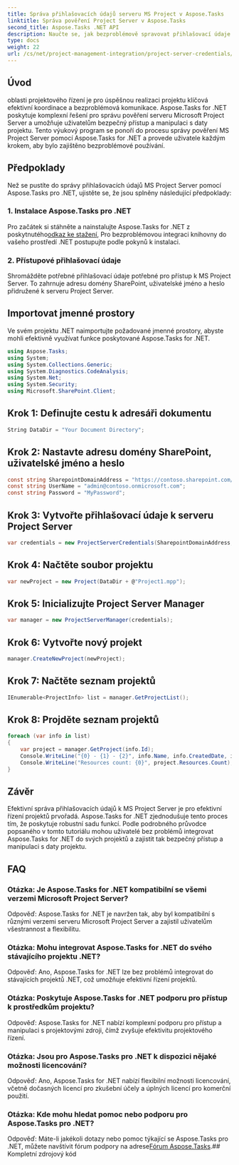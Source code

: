 ```yaml
---
title: Správa přihlašovacích údajů serveru MS Project v Aspose.Tasks
linktitle: Správa pověření Project Server v Aspose.Tasks
second_title: Aspose.Tasks .NET API
description: Naučte se, jak bezproblémově spravovat přihlašovací údaje MS Project Server pomocí Aspose.Tasks for .NET. Zvyšte efektivitu řízení projektů.
type: docs
weight: 22
url: /cs/net/project-management-integration/project-server-credentials/
---
```

## Úvod
oblasti projektového řízení je pro úspěšnou realizaci projektu klíčová efektivní koordinace a bezproblémová komunikace. Aspose.Tasks for .NET poskytuje komplexní řešení pro správu pověření serveru Microsoft Project Server a umožňuje uživatelům bezpečný přístup a manipulaci s daty projektu. Tento výukový program se ponoří do procesu správy pověření MS Project Server pomocí Aspose.Tasks for .NET a provede uživatele každým krokem, aby bylo zajištěno bezproblémové používání.
## Předpoklady
Než se pustíte do správy přihlašovacích údajů MS Project Server pomocí Aspose.Tasks pro .NET, ujistěte se, že jsou splněny následující předpoklady:
### 1. Instalace Aspose.Tasks pro .NET
 Pro začátek si stáhněte a nainstalujte Aspose.Tasks for .NET z poskytnutého[odkaz ke stažení](https://releases.aspose.com/tasks/net/), Pro bezproblémovou integraci knihovny do vašeho prostředí .NET postupujte podle pokynů k instalaci.
### 2. Přístupové přihlašovací údaje
Shromážděte potřebné přihlašovací údaje potřebné pro přístup k MS Project Server. To zahrnuje adresu domény SharePoint, uživatelské jméno a heslo přidružené k serveru Project Server.

## Importovat jmenné prostory
Ve svém projektu .NET naimportujte požadované jmenné prostory, abyste mohli efektivně využívat funkce poskytované Aspose.Tasks for .NET.

```csharp
using Aspose.Tasks;
using System;
using System.Collections.Generic;
using System.Diagnostics.CodeAnalysis;
using System.Net;
using System.Security;
using Microsoft.SharePoint.Client;

```

## Krok 1: Definujte cestu k adresáři dokumentu
```csharp
String DataDir = "Your Document Directory";
```
## Krok 2: Nastavte adresu domény SharePoint, uživatelské jméno a heslo
```csharp
const string SharepointDomainAddress = "https://contoso.sharepoint.com/sites/pwa";
const string UserName = "admin@contoso.onmicrosoft.com";
const string Password = "MyPassword";
```
## Krok 3: Vytvořte přihlašovací údaje k serveru Project Server
```csharp
var credentials = new ProjectServerCredentials(SharepointDomainAddress, UserName, Password);
```
## Krok 4: Načtěte soubor projektu
```csharp
var newProject = new Project(DataDir + @"Project1.mpp");
```
## Krok 5: Inicializujte Project Server Manager
```csharp
var manager = new ProjectServerManager(credentials);
```
## Krok 6: Vytvořte nový projekt
```csharp
manager.CreateNewProject(newProject);
```
## Krok 7: Načtěte seznam projektů
```csharp
IEnumerable<ProjectInfo> list = manager.GetProjectList();
```
## Krok 8: Projděte seznam projektů
```csharp
foreach (var info in list)
{
    var project = manager.GetProject(info.Id);
    Console.WriteLine("{0} - {1} - {2}", info.Name, info.CreatedDate, info.LastSavedDate);
    Console.WriteLine("Resources count: {0}", project.Resources.Count);
}
```

## Závěr
Efektivní správa přihlašovacích údajů k MS Project Server je pro efektivní řízení projektů prvořadá. Aspose.Tasks for .NET zjednodušuje tento proces tím, že poskytuje robustní sadu funkcí. Podle podrobného průvodce popsaného v tomto tutoriálu mohou uživatelé bez problémů integrovat Aspose.Tasks for .NET do svých projektů a zajistit tak bezpečný přístup a manipulaci s daty projektu.
## FAQ
### Otázka: Je Aspose.Tasks for .NET kompatibilní se všemi verzemi Microsoft Project Server?
Odpověď: Aspose.Tasks for .NET je navržen tak, aby byl kompatibilní s různými verzemi serveru Microsoft Project Server a zajistil uživatelům všestrannost a flexibilitu.
### Otázka: Mohu integrovat Aspose.Tasks for .NET do svého stávajícího projektu .NET?
Odpověď: Ano, Aspose.Tasks for .NET lze bez problémů integrovat do stávajících projektů .NET, což umožňuje efektivní řízení projektů.
### Otázka: Poskytuje Aspose.Tasks for .NET podporu pro přístup k prostředkům projektu?
Odpověď: Aspose.Tasks for .NET nabízí komplexní podporu pro přístup a manipulaci s projektovými zdroji, čímž zvyšuje efektivitu projektového řízení.
### Otázka: Jsou pro Aspose.Tasks pro .NET k dispozici nějaké možnosti licencování?
Odpověď: Ano, Aspose.Tasks for .NET nabízí flexibilní možnosti licencování, včetně dočasných licencí pro zkušební účely a úplných licencí pro komerční použití.
### Otázka: Kde mohu hledat pomoc nebo podporu pro Aspose.Tasks pro .NET?
 Odpověď: Máte-li jakékoli dotazy nebo pomoc týkající se Aspose.Tasks pro .NET, můžete navštívit fórum podpory na adrese[Fórum Aspose.Tasks](https://forum.aspose.com/c/tasks/15).## Kompletní zdrojový kód